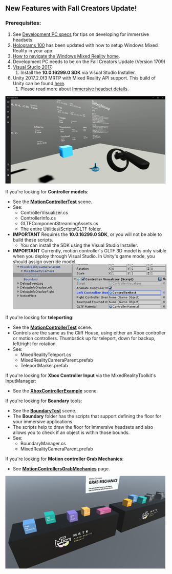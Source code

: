 ## New Features with Fall Creators Update!

### Prerequisites:
1. See [Development PC specs](https://developer.microsoft.com/en-us/windows/mixed-reality/install_the_tools#developing_for_immersive_headsets) for tips on developing for immersive headsets.
2. [Holograms 100](https://developer.microsoft.com/en-us/windows/mixed-reality/holograms_100) has been updated with how to setup Windows Mixed Reality in your app.
3. [How to navigate the Windows Mixed Reality home](https://developer.microsoft.com/en-us/windows/mixed-reality/navigating_the_windows_mixed_reality_home).
4. Development PC needs to be on the Fall Creators Update (Version 1709)
5. [Visual Studio 2017](https://www.visualstudio.com/downloads/).
    1. Install the **10.0.16299.0 SDK** via Visual Studio Installer.
6. Unity 2017.2.0f3 MRTP with Mixed Reality API support. This build of Unity can be found [here](http://beta.unity3d.com/download/edcd66fb22ae/download.html).
    1. Please read more about [Immersive headset details](https://developer.microsoft.com/en-us/windows/mixed-reality/immersive_headset_details).

<img src="External/ReadMeImages/MotionControllerTest_Teleport.png" width="500px">

If you're looking for **Controller models**:
* See the [**MotionControllerTest**](Assets/HoloToolkit-Examples/Input/Scenes/MotionControllerTest.unity) scene.
* See:
    * ControllerVisualizer.cs
    * ControllerInfo.cs
    * GLTFComponentStreamingAssets.cs
    * The entire Utilities\Scripts\GLTF folder.
* **IMPORTANT** Requires the **10.0.16299.0 SDK**, or you will not be able to build these scripts.
    - You can install the SDK using the Visual Studio Installer.
* **IMPORTANT** Currently, motion controller's GLTF 3D model is only visible when you deploy through Visual Studio. In Unity's game mode, you should assign override model. <img src="External/ReadMeImages/MotionControllerTest_ModelOverride.png" width="700px">

If you're looking for **teleporting**:
* See the [**MotionControllerTest**](Assets/HoloToolkit-Examples/Input/Scenes/MotionControllerTest.unity) scene.
* Controls are the same as the Cliff House, using either an Xbox controller or motion controllers. Thumbstick up for teleport, down for backup, left/right for rotation.
* See:
    * MixedRealityTeleport.cs
    * MixedRealityCameraParent.prefab
    * TeleportMarker.prefab
    
If you're looking for **Xbox Controller Input** via the MixedRealityToolkit's InputManager:
* See the [**XboxControllerExample**](Assets/HoloToolkit-Examples/Input/Scenes/XboxControllerExample.unity) scene.
    
If you're looking for **Boundary** tools:
* See the [**BoundaryTest**](Assets/HoloToolkit-Examples/Boundary/Scenes/BoundaryTest.unity) scene.
* The **Boundary** folder has the scripts that support defining the floor for your immersive applications.
* The scripts help to draw the floor for immersive headsets and also allows you to check if an object is within those bounds.
* See:
    * BoundaryManager.cs
    * MixedRealityCameraParent.prefab
    
If you're looking for **Motion controller Grab Mechanics**:
* See  [**MotionControllersGrabMechanics**](https://github.com/Microsoft/MixedRealityToolkit-Unity/tree/master/Assets/HoloToolkit-Examples/MotionControllers-GrabMechanics) page.
<img src="External/ReadMeImages/MRTK_MotionController_GrabMechanics.jpg" width="500px">